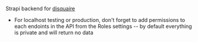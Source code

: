 Strapi backend for [disquaire](https://github.com/hugobally/disquaire)

- For localhost testing or production, don't forget to add permissions to each endoints in the API from the Roles settings -- by default everything is private and will return no data
